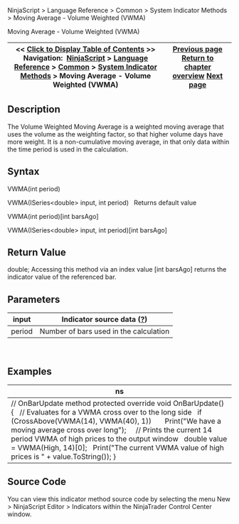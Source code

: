 ﻿
NinjaScript \> Language Reference \> Common \> System Indicator Methods \> Moving Average \- Volume Weighted (VWMA)

Moving Average \- Volume Weighted (VWMA)

| \<\< [Click to Display Table of Contents](moving_average_-_volume_weight.md) \>\> **Navigation:**     [NinjaScript](ninjascript.md) \> [Language Reference](language_reference_wip.md) \> [Common](common.md) \> [System Indicator Methods](indicators.md) \> Moving Average \- Volume Weighted (VWMA) | [Previous page](moving_average_-_variable_vma.md) [Return to chapter overview](indicators.md) [Next page](moving_average_-_weighted_wma.md) |
| --- | --- |
## Description
The Volume Weighted Moving Average is a weighted moving average that uses the volume as the weighting factor, so that higher volume days have more weight. It is a non\-cumulative moving average, in that only data within the time period is used in the calculation. 

## Syntax
VWMA(int period)  

VWMA(ISeries\<double\> input, int period)
 
Returns default value  

VWMA(int period)\[int barsAgo]  

VWMA(ISeries\<double\> input, int period)\[int barsAgo]

## Return Value
double; Accessing this method via an index value \[int barsAgo] returns the indicator value of the referenced bar.

## Parameters

| input | Indicator source data ([?](valid_input_data_for_indicator.md)) |
| --- | --- |
| period | Number of bars used in the calculation |
 
## 
## Examples

| ns |
| --- |
| // OnBarUpdate method protected override void OnBarUpdate() {    // Evaluates for a VWMA cross over to the long side    if (CrossAbove(VWMA(14), VWMA(40), 1))        Print("We have a moving average cross over long");      // Prints the current 14 period VWMA of high prices to the output window    double value \= VWMA(High, 14)\[0];    Print("The current VWMA value of high prices is " \+ value.ToString()); } |

## Source Code
You can view this indicator method source code by selecting the menu New \> NinjaScript Editor \> Indicators within the NinjaTrader Control Center window.
